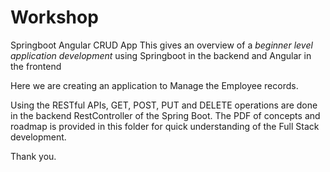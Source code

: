 # Workshop
Springboot Angular CRUD App
This gives an overview of a *beginner level application development* using Springboot in the backend and Angular in the frontend

Here we are creating an application to Manage the Employee records. 

Using the RESTful APIs, GET, POST, PUT and DELETE operations are done in the backend RestController of the Spring Boot.
The PDF of concepts and roadmap is provided in this folder for quick understanding of the Full Stack development.

Thank you.
